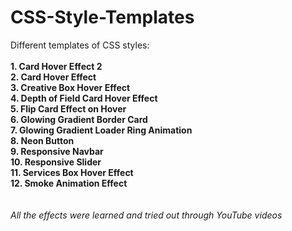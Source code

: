 # CSS-Style-Templates

Different templates of CSS styles:<br><br>
**1. Card Hover Effect 2**<br>
**2. Card Hover Effect**<br>
**3. Creative Box Hover Effect**<br>
**4. Depth of Field Card Hover Effect**<br>
**5. Flip Card Effect on Hover**<br>
**6. Glowing Gradient Border Card**<br>
**7. Glowing Gradient Loader Ring Animation**<br>
**8. Neon Button**<br>
**9. Responsive Navbar**<br>
**10. Responsive Slider**<br>
**11. Services Box Hover Effect**<br>
**12. Smoke Animation Effect**<br>
<br><br>
*All the effects were learned and tried out through YouTube videos*
